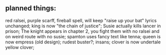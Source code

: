 ## planned things:
  red ralsei, purple scarff, fireball spell, will keep "raise up your bat" lyrics unchanged;
  king is now "the chain of justice";
  Susie actually kills lancer in prison;
  The knight appears in chapter 2, you fight them with no ralsei and on weird route with no susie;
  spamton uses fancy text like tenna;
  queen is now empress (old design);
  rudest buster?;
  insans;
  clover is now undertale yellow clover;